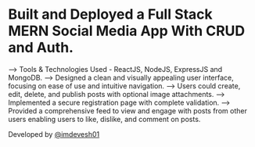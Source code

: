 # Built and Deployed a Full Stack MERN Social Media App With CRUD and Auth.

--> Tools & Technologies Used - ReactJS, NodeJS, ExpressJS and MongoDB.
--> Designed a clean and visually appealing user interface, focusing on ease of use and intuitive navigation.
--> Users could create, edit, delete, and publish posts with optional image attachments.
--> Implemented a secure registration page with complete validation.
--> Provided a comprehensive feed to view and engage with posts from other users enabling users to like, dislike, and comment on posts.

Developed by [@imdevesh01](https://github.com/imdevesh01)